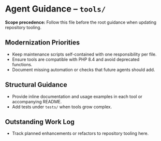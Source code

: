 # Agent Guidance – `tools/`

**Scope precedence:** Follow this file before the root guidance when updating repository tooling.

## Modernization Priorities
- Keep maintenance scripts self-contained with one responsibility per file.
- Ensure tools are compatible with PHP 8.4 and avoid deprecated functions.
- Document missing automation or checks that future agents should add.

## Structural Guidance
- Provide inline documentation and usage examples in each tool or accompanying README.
- Add tests under `tests/` when tools grow complex.

## Outstanding Work Log
- Track planned enhancements or refactors to repository tooling here.
